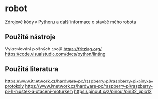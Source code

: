 # robot
Zdrojové kódy v Pythonu a další informace o stavbě mého robota

## Použité nástroje
Vykreslování plošných spojů
https://fritzing.org/
https://code.visualstudio.com/docs/python/linting

## Použitá literatura
https://www.itnetwork.cz/hardware-pc/raspberry-pi/raspberry-pi-piny-a-protokoly
https://www.itnetwork.cz/hardware-pc/raspberry-pi/raspberry-pi-h-mustek-a-otaceni-moturkem
https://pinout.xyz/pinout/pin32_gpio12


